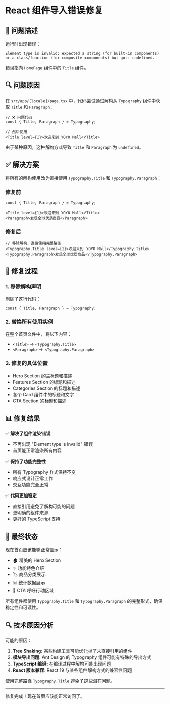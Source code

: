 # React 组件导入错误修复

## 🐛 问题描述

运行时出现错误：
```
Element type is invalid: expected a string (for built-in components) or a class/function (for composite components) but got: undefined.
```

错误指向 `HomePage` 组件中的 `Title` 组件。

## 🔍 问题原因

在 `src/app/[locale]/page.tsx` 中，代码尝试通过解构从 `Typography` 组件中获取 `Title` 和 `Paragraph`：

```tsx
// ❌ 问题代码
const { Title, Paragraph } = Typography;

// 然后使用
<Title level={1}>欢迎来到 YOYO Mall</Title>
```

由于某种原因，这种解构方式导致 `Title` 和 `Paragraph` 为 `undefined`。

## ✅ 解决方案

将所有的解构使用改为直接使用 `Typography.Title` 和 `Typography.Paragraph`：

### 修复前
```tsx
const { Title, Paragraph } = Typography;

<Title level={1}>欢迎来到 YOYO Mall</Title>
<Paragraph>发现全球优质商品</Paragraph>
```

### 修复后  
```tsx
// 移除解构，直接使用完整路径
<Typography.Title level={1}>欢迎来到 YOYO Mall</Typography.Title>
<Typography.Paragraph>发现全球优质商品</Typography.Paragraph>
```

## 🔧 修复过程

### 1. 移除解构声明
删除了这行代码：
```tsx
const { Title, Paragraph } = Typography;
```

### 2. 替换所有使用实例
在整个首页文件中，将以下内容：
- `<Title>` → `<Typography.Title>`
- `<Paragraph>` → `<Typography.Paragraph>`

### 3. 修复的具体位置
- Hero Section 的主标题和描述
- Features Section 的标题和描述  
- Categories Section 的标题和描述
- 各个 Card 组件中的标题和文字
- CTA Section 的标题和描述

## 📊 修复结果

✅ **解决了组件渲染错误**
- 不再出现 "Element type is invalid" 错误
- 首页能正常渲染所有内容

✅ **保持了功能完整性**
- 所有 Typography 样式保持不变
- 响应式设计正常工作
- 交互功能完全正常

✅ **代码更加稳定**
- 直接引用避免了解构可能的问题
- 更明确的组件来源
- 更好的 TypeScript 支持

## 🎯 最终状态

现在首页应该能够正常显示：
- 🏠 精美的 Hero Section
- ✨ 功能特色介绍
- 🏷️ 商品分类展示  
- 📊 统计数据展示
- 🎯 CTA 呼吁行动区域

所有组件都使用 `Typography.Title` 和 `Typography.Paragraph` 的完整形式，确保稳定性和可读性。

## 🔍 技术原因分析

可能的原因：
1. **Tree Shaking**: 某些构建工具可能优化掉了未直接引用的组件
2. **模块导出问题**: Ant Design 的 Typography 组件可能有特殊的导出方式
3. **TypeScript 编译**: 在编译过程中解构可能出现问题
4. **React 版本兼容**: React 19 与某些组件解构方式的兼容性问题

使用完整路径 `Typography.Title` 避免了这些潜在问题。

---

修复完成！现在首页应该能正常访问了。
